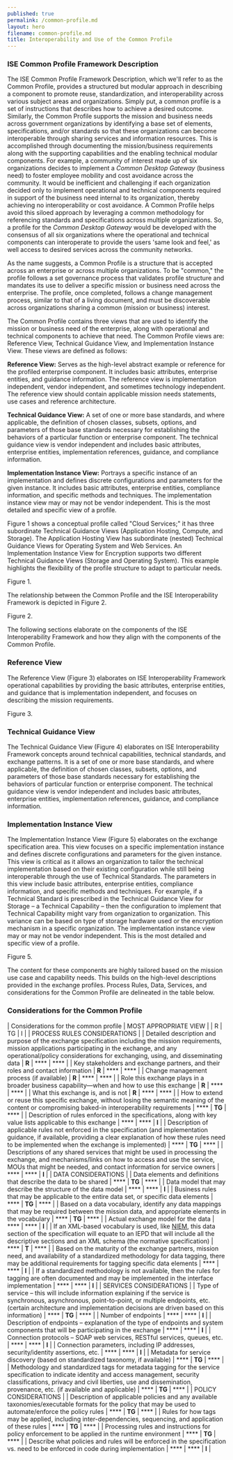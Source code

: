 ```yaml
---
published: true
permalink: /common-profile.md
layout: hero
filename: common-profile.md
title: Interoperability and Use of the Common Profile
---
```


### ISE Common Profile Framework Description

The ISE Common Profile Framework Description, which we'll refer to as the Common Profile, provides a structured but modular approach in describing a component to promote reuse, standardization, and interoperability across various subject areas and organizations. Simply put, a common profile is a set of instructions that describes how to achieve a desired outcome. Similarly, the Common Profile supports the mission and business needs across government organizations by identifying a base set of elements, specifications, and/or standards so that these organizations can become interoperable through sharing services and information resources. This is accomplished through documenting the mission/business requirements along with the supporting capabilities and the enabling technical modular components. For example, a community of interest made up of six organizations decides to implement a _Common Desktop Gateway_ (business need) to foster employee mobility and cost avoidance across the community. It would be inefficient and challenging if each organization decided only to implement operational and technical components required in support of the business need internal to its organization, thereby achieving no interoperability or cost avoidance. A Common Profile helps avoid this siloed approach by leveraging a common methodology for referencing standards and specifications across multiple organizations. So, a profile for the _Common Desktop Gateway_ would be developed with the consensus of all six organizations where the operational and technical components can interoperate to provide the users 'same look and feel,' as well access to desired services across the community networks.

As the name suggests, a Common Profile is a structure that is accepted across an enterprise or across multiple organizations. To be "common," the profile follows a set governance process that validates profile structure and mandates its use to deliver a specific mission or business need across the enterprise. The profile, once completed, follows a change management process, similar to that of a living document, and must be discoverable across organizations sharing a common (mission or business) interest.

The Common Profile contains three views that are used to identify the mission or business need of the enterprise, along with operational and technical components to achieve that need. The Common Profile views are: Reference View, Technical Guidance View, and Implementation Instance View. These views are defined as follows:

**Reference View:** Serves as the high-level abstract example or reference for the profiled enterprise component. It includes basic attributes, enterprise entities, and guidance information. The reference view is implementation independent, vendor independent, and sometimes technology independent. The reference view should contain applicable mission needs statements, use cases and reference architecture.

**Technical Guidance View:** A set of one or more base standards, and where applicable, the definition of chosen classes, subsets, options, and parameters of those base standards necessary for establishing the behaviors of a particular function or enterprise component. The technical guidance view is vendor independent and includes basic attributes, enterprise entities, implementation references, guidance, and compliance information.

**Implementation Instance View:** Portrays a specific instance of an implementation and defines discrete configurations and parameters for the given instance. It includes basic attributes, enterprise entities, compliance information, and specific methods and techniques. The implementation instance view may or may not be vendor independent. This is the most detailed and specific view of a profile.

Figure 1 shows a conceptual profile called "Cloud Services;" it has three subordinate Technical Guidance Views (Application Hosting, Compute, and Storage). The Application Hosting View has subordinate (nested) Technical Guidance Views for Operating System and Web Services. An Implementation Instance View for Encryption supports two different Technical Guidance Views (Storage and Operating System). This example highlights the flexibility of the profile structure to adapt to particular needs.

Figure 1.

The relationship between the Common Profile and the ISE Interoperability Framework is depicted in Figure 2.

Figure 2.

The following sections elaborate on the components of the ISE Interoperability Framework and how they align with the components of the Common Profile.

### Reference View

The Reference View (Figure 3) elaborates on ISE Interoperability Framework operational capabilities by providing the basic attributes, enterprise entities, and guidance that is implementation independent, and focuses on describing the mission requirements.

Figure 3.

### Technical Guidance View

The Technical Guidance View (Figure 4) elaborates on ISE Interoperability Framework concepts around technical capabilities, technical standards, and exchange patterns. It is a set of one or more base standards, and where applicable, the definition of chosen classes, subsets, options, and parameters of those base standards necessary for establishing the behaviors of particular function or enterprise component. The technical guidance view is vendor independent and includes basic attributes, enterprise entities, implementation references, guidance, and compliance information.

### Implementation Instance View

The Implementation Instance View (Figure 5) elaborates on the exchange specification area. This view focuses on a specific implementation instance and defines discrete configurations and parameters for the given instance. This view is critical as it allows an organization to tailor the technical implementation based on their existing configuration while still being interoperable through the use of Technical Standards. The parameters in this view include basic attributes, enterprise entities, compliance information, and specific methods and techniques. For example, if a Technical Standard is prescribed in the Technical Guidance View for Storage – a Technical Capability – then the configuration to implement that Technical Capability might vary from organization to organization. This variance can be based on type of storage hardware used or the encryption mechanism in a specific organization. The implementation instance view may or may not be vendor independent. This is the most detailed and specific view of a profile.

Figure 5.

The content for these components are highly tailored based on the mission use case and capability needs. This builds on the high-level descriptions provided in the exchange profiles. Process Rules, Data, Services, and considerations for the Common Profile are delineated in the table below.

### Considerations for the Common Profile

| Considerations for the common profile | MOST APPROPRIATE VIEW |
| R | TG | I |
| PROCESS RULES CONSIDERATIONS |
| Detailed description and purpose of the exchange specification including the mission requirements, mission applications participating in the exchange, and any operational/policy considerations for exchanging, using, and disseminating data | **R** | **** | **** |
| Key stakeholders and exchange partners, and their roles and contact information | **R** | **** | **** |
| Change management process (if available) | **R** | **** | **** |
| Role this exchange plays in a broader business capability—when and how to use this exchange | **R** | **** | **** |
| What this exchange is, and is not | **R** | **** | **** |
| How to extend or reuse this specific exchange, without losing the semantic meaning of the content or compromising baked-in interoperability requirements | **** | **TG** | **** |
| Description of rules enforced in the specifications, along with key value lists applicable to this exchange | **** | **** | **I** |
| Description of applicable rules not enforced in the specification (and implementation guidance, if available, providing a clear explanation of how these rules need to be implemented when the exchange is implemented) | **** | **TG** | **** |
| Descriptions of any shared services that might be used in processing the exchange, and mechanisms/links on how to access and use the service, MOUs that might be needed, and contact information for service owners | **** | **** | **I** |
| DATA CONSIDERATIONS |
| Data elements and definitions that describe the data to be shared | **** | **TG** | **** |
| Data model that may describe the structure of the data model | **** | **** | **I** |
| Business rules that may be applicable to the entire data set, or specific data elements | **** | **TG** | **** |
| Based on a data vocabulary, identify any data mappings that may be required between the mission data, and appropriate elements in the vocabulary | **** | **TG** | **** |
| Actual exchange model for the data | **** | **** | **I** |
| If an XML-based vocabulary is used, like [NIEM](https://www.niem.gov/Pages/default.aspx), this data section of the specification will equate to an IEPD that will include all the descriptive sections and an XML schema (the normative specification) | **** | **T** | **** |
| Based on the maturity of the exchange partners, mission need, and availability of a standardized methodology for data tagging, there may be additional requirements for tagging specific data elements | **** | **** | **I** |
| If a standardized methodology is not available, then the rules for tagging are often documented and may be implemented in the interface implementation | **** | **** | **I** |
| SERVICES CONSIDERATIONS |
| Type of service – this will include information explaining if the service is synchronous, asynchronous, point-to-point, or multiple endpoints, etc. (certain architecture and implementation decisions are driven based on this information) | **** | **TG** | **** |
| Number of endpoints | **** | **** | **I** |
| Description of endpoints – explanation of the type of endpoints and system components that will be participating in the exchange | **** | **** | **I** |
| Connection protocols – SOAP web services, RESTful services, queues, etc. | **** | **** | **I** |
| Connection parameters, including IP addresses, security/identity assertions, etc. | **** | **** | **I** |
| Metadata for service discovery (based on standardized taxonomy, if available) | **** | **TG** | **** |
| Methodology and standardized tags for metadata tagging for the service specification to indicate identity and access management, security classifications, privacy and civil liberties, use and dissemination, provenance, etc. (if available and applicable) | **** | **TG** | **** |
| POLICY CONSIDERATIONS |
| Description of applicable policies and any available taxonomies/executable formats for the policy that may be used to automate/enforce the policy rules | **** | **TG** | **** |
| Rules for how tags may be applied, including inter-dependencies, sequencing, and application of these rules | **** | **TG** | **** |
| Processing rules and instructions for policy enforcement to be applied in the runtime environment | **** | **TG** | **** |
| Describe what policies and rules will be enforced in the specification vs. need to be enforced in code during implementation | **** | **** | **I** |
